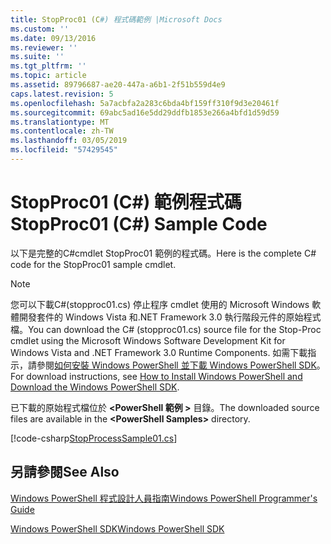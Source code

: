```yaml
---
title: StopProc01 (C#) 程式碼範例 |Microsoft Docs
ms.custom: ''
ms.date: 09/13/2016
ms.reviewer: ''
ms.suite: ''
ms.tgt_pltfrm: ''
ms.topic: article
ms.assetid: 89796687-ae20-447a-a6b1-2f51b559d4e9
caps.latest.revision: 5
ms.openlocfilehash: 5a7acbfa2a283c6bda4bf159ff310f9d3e20461f
ms.sourcegitcommit: 69abc5ad16e5dd29ddfb1853e266a4bfd1d59d59
ms.translationtype: MT
ms.contentlocale: zh-TW
ms.lasthandoff: 03/05/2019
ms.locfileid: "57429545"
---
```

# <a name="stopproc01-c-sample-code"></a><span data-ttu-id="7e47d-102">StopProc01 (C#) 範例程式碼</span><span class="sxs-lookup"><span data-stu-id="7e47d-102">StopProc01 (C#) Sample Code</span></span>

<span data-ttu-id="7e47d-103">以下是完整的C#cmdlet StopProc01 範例的程式碼。</span><span class="sxs-lookup"><span data-stu-id="7e47d-103">Here is the complete C# code for the StopProc01 sample cmdlet.</span></span>

> [!NOTE]
> <span data-ttu-id="7e47d-104">您可以下載C#(stopproc01.cs) 停止程序 cmdlet 使用的 Microsoft Windows 軟體開發套件的 Windows Vista 和.NET Framework 3.0 執行階段元件的原始程式檔。</span><span class="sxs-lookup"><span data-stu-id="7e47d-104">You can download the C# (stopproc01.cs) source file for the Stop-Proc cmdlet using the Microsoft Windows Software Development Kit for Windows Vista and .NET Framework 3.0 Runtime Components.</span></span> <span data-ttu-id="7e47d-105">如需下載指示，請參閱[如何安裝 Windows PowerShell 並下載 Windows PowerShell SDK](/powershell/developer/installing-the-windows-powershell-sdk)。</span><span class="sxs-lookup"><span data-stu-id="7e47d-105">For download instructions, see [How to Install Windows PowerShell and Download the Windows PowerShell SDK](/powershell/developer/installing-the-windows-powershell-sdk).</span></span>
>
> <span data-ttu-id="7e47d-106">已下載的原始程式檔位於 **\<PowerShell 範例 >** 目錄。</span><span class="sxs-lookup"><span data-stu-id="7e47d-106">The downloaded source files are available in the **\<PowerShell Samples>** directory.</span></span>

[!code-csharp[StopProcessSample01.cs](../../powershell-sdk-samples/SDK-2.0/csharp/StopProcessSample01/StopProcessSample01.cs#L11-L212 "StopProcessSample01.cs")]

## <a name="see-also"></a><span data-ttu-id="7e47d-107">另請參閱</span><span class="sxs-lookup"><span data-stu-id="7e47d-107">See Also</span></span>

[<span data-ttu-id="7e47d-108">Windows PowerShell 程式設計人員指南</span><span class="sxs-lookup"><span data-stu-id="7e47d-108">Windows PowerShell Programmer's Guide</span></span>](./windows-powershell-programmer-s-guide.md)

[<span data-ttu-id="7e47d-109">Windows PowerShell SDK</span><span class="sxs-lookup"><span data-stu-id="7e47d-109">Windows PowerShell SDK</span></span>](../windows-powershell-reference.md)